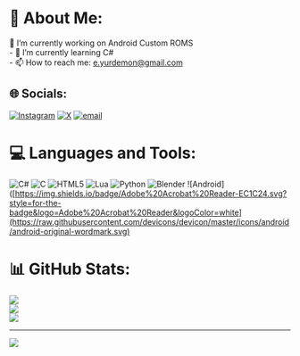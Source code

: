# 💫 About Me:
🔭 I’m currently working on Android Custom ROMS <br>- 🌱 I’m currently learning C#<br>- 📫 How to reach me: e.yurdemon@gmail.com


## 🌐 Socials:
[![Instagram](https://img.shields.io/badge/Instagram-%23E4405F.svg?logo=Instagram&logoColor=white)](https://instagram.com/akifemre.258) [![X](https://img.shields.io/badge/X-black.svg?logo=X&logoColor=white)](https://x.com/eyurdemon) [![email](https://img.shields.io/badge/Email-D14836?logo=gmail&logoColor=white)](mailto:e.yurdemon@gmail.com) 

# 💻 Languages and Tools:
![C#](https://img.shields.io/badge/c%23-%23239120.svg?style=for-the-badge&logo=csharp&logoColor=white) ![C](https://img.shields.io/badge/c-%2300599C.svg?style=for-the-badge&logo=c&logoColor=white) ![HTML5](https://img.shields.io/badge/html5-%23E34F26.svg?style=for-the-badge&logo=html5&logoColor=white) ![Lua](https://img.shields.io/badge/lua-%232C2D72.svg?style=for-the-badge&logo=lua&logoColor=white) ![Python](https://img.shields.io/badge/python-3670A0?style=for-the-badge&logo=python&logoColor=ffdd54) ![Blender](https://img.shields.io/badge/blender-%23F5792A.svg?style=for-the-badge&logo=blender&logoColor=white) ![Android]([https://img.shields.io/badge/Adobe%20Acrobat%20Reader-EC1C24.svg?style=for-the-badge&logo=Adobe%20Acrobat%20Reader&logoColor=white](https://raw.githubusercontent.com/devicons/devicon/master/icons/android/android-original-wordmark.svg)
# 📊 GitHub Stats:
![](https://github-readme-stats.vercel.app/api?username=Yurdemon&theme=gotham&hide_border=false&include_all_commits=true&count_private=false)<br/>
![](https://nirzak-streak-stats.vercel.app/?user=Yurdemon&theme=gotham&hide_border=false)<br/>
![](https://github-readme-stats.vercel.app/api/top-langs/?username=Yurdemon&theme=gotham&hide_border=false&include_all_commits=true&count_private=false&layout=compact)

---
[![](https://visitcount.itsvg.in/api?id=Yurdemon&icon=0&color=0)](https://visitcount.itsvg.in)

<!-- Proudly created with GPRM ( https://gprm.itsvg.in ) -->
